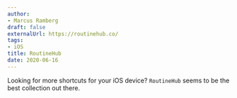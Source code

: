 ```yaml
---
author:
- Marcus Ramberg
draft: false
externalUrl: https://routinehub.co/
tags:
- iOS
title: RoutineHub
date: 2020-06-16
---
```


Looking for more shortcuts for your iOS device? `RoutineHub` seems to be the best collection out there.
